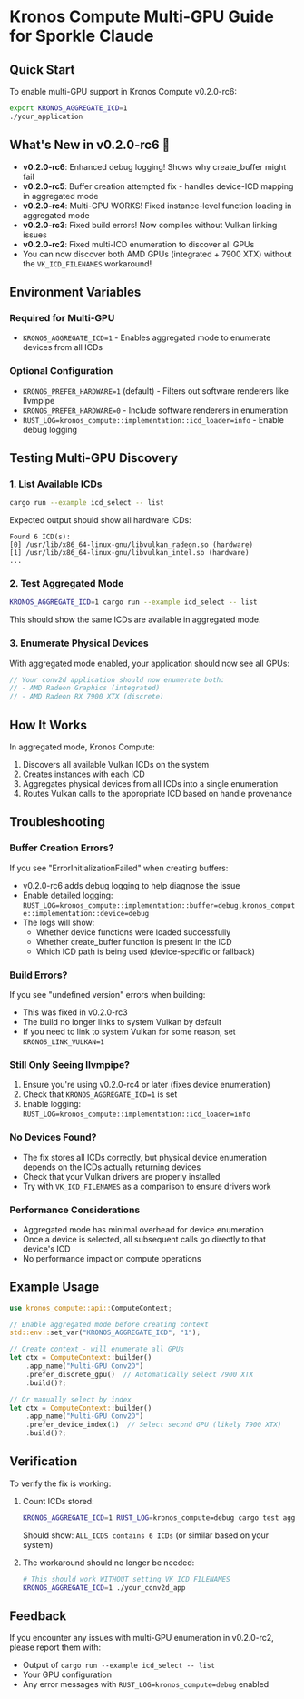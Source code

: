 # Kronos Compute Multi-GPU Guide for Sporkle Claude

## Quick Start

To enable multi-GPU support in Kronos Compute v0.2.0-rc6:

```bash
export KRONOS_AGGREGATE_ICD=1
./your_application
```

## What's New in v0.2.0-rc6 🍬

- **v0.2.0-rc6**: Enhanced debug logging! Shows why create_buffer might fail
- **v0.2.0-rc5**: Buffer creation attempted fix - handles device-ICD mapping in aggregated mode
- **v0.2.0-rc4**: Multi-GPU WORKS! Fixed instance-level function loading in aggregated mode
- **v0.2.0-rc3**: Fixed build errors! Now compiles without Vulkan linking issues
- **v0.2.0-rc2**: Fixed multi-ICD enumeration to discover all GPUs
- You can now discover both AMD GPUs (integrated + 7900 XTX) without the `VK_ICD_FILENAMES` workaround!

## Environment Variables

### Required for Multi-GPU
- `KRONOS_AGGREGATE_ICD=1` - Enables aggregated mode to enumerate devices from all ICDs

### Optional Configuration
- `KRONOS_PREFER_HARDWARE=1` (default) - Filters out software renderers like llvmpipe
- `KRONOS_PREFER_HARDWARE=0` - Include software renderers in enumeration
- `RUST_LOG=kronos_compute::implementation::icd_loader=info` - Enable debug logging

## Testing Multi-GPU Discovery

### 1. List Available ICDs
```bash
cargo run --example icd_select -- list
```

Expected output should show all hardware ICDs:
```
Found 6 ICD(s):
[0] /usr/lib/x86_64-linux-gnu/libvulkan_radeon.so (hardware)
[1] /usr/lib/x86_64-linux-gnu/libvulkan_intel.so (hardware)
...
```

### 2. Test Aggregated Mode
```bash
KRONOS_AGGREGATE_ICD=1 cargo run --example icd_select -- list
```

This should show the same ICDs are available in aggregated mode.

### 3. Enumerate Physical Devices
With aggregated mode enabled, your application should now see all GPUs:

```rust
// Your conv2d application should now enumerate both:
// - AMD Radeon Graphics (integrated)
// - AMD Radeon RX 7900 XTX (discrete)
```

## How It Works

In aggregated mode, Kronos Compute:
1. Discovers all available Vulkan ICDs on the system
2. Creates instances with each ICD
3. Aggregates physical devices from all ICDs into a single enumeration
4. Routes Vulkan calls to the appropriate ICD based on handle provenance

## Troubleshooting

### Buffer Creation Errors?
If you see "ErrorInitializationFailed" when creating buffers:
- v0.2.0-rc6 adds debug logging to help diagnose the issue
- Enable detailed logging: `RUST_LOG=kronos_compute::implementation::buffer=debug,kronos_compute::implementation::device=debug`
- The logs will show:
  - Whether device functions were loaded successfully
  - Whether create_buffer function is present in the ICD
  - Which ICD path is being used (device-specific or fallback)

### Build Errors?
If you see "undefined version" errors when building:
- This was fixed in v0.2.0-rc3
- The build no longer links to system Vulkan by default
- If you need to link to system Vulkan for some reason, set `KRONOS_LINK_VULKAN=1`

### Still Only Seeing llvmpipe?
1. Ensure you're using v0.2.0-rc4 or later (fixes device enumeration)
2. Check that `KRONOS_AGGREGATE_ICD=1` is set
3. Enable logging: `RUST_LOG=kronos_compute::implementation::icd_loader=info`

### No Devices Found?
- The fix stores all ICDs correctly, but physical device enumeration depends on the ICDs actually returning devices
- Check that your Vulkan drivers are properly installed
- Try with `VK_ICD_FILENAMES` as a comparison to ensure drivers work

### Performance Considerations
- Aggregated mode has minimal overhead for device enumeration
- Once a device is selected, all subsequent calls go directly to that device's ICD
- No performance impact on compute operations

## Example Usage

```rust
use kronos_compute::api::ComputeContext;

// Enable aggregated mode before creating context
std::env::set_var("KRONOS_AGGREGATE_ICD", "1");

// Create context - will enumerate all GPUs
let ctx = ComputeContext::builder()
    .app_name("Multi-GPU Conv2D")
    .prefer_discrete_gpu()  // Automatically select 7900 XTX
    .build()?;

// Or manually select by index
let ctx = ComputeContext::builder()
    .app_name("Multi-GPU Conv2D")
    .prefer_device_index(1)  // Select second GPU (likely 7900 XTX)
    .build()?;
```

## Verification

To verify the fix is working:

1. Count ICDs stored:
   ```bash
   KRONOS_AGGREGATE_ICD=1 RUST_LOG=kronos_compute=debug cargo test aggregated_mode_test -- --nocapture
   ```
   
   Should show: `ALL_ICDS contains 6 ICDs` (or similar based on your system)

2. The workaround should no longer be needed:
   ```bash
   # This should work WITHOUT setting VK_ICD_FILENAMES
   KRONOS_AGGREGATE_ICD=1 ./your_conv2d_app
   ```

## Feedback

If you encounter any issues with multi-GPU enumeration in v0.2.0-rc2, please report them with:
- Output of `cargo run --example icd_select -- list`
- Your GPU configuration
- Any error messages with `RUST_LOG=kronos_compute=debug` enabled